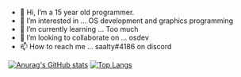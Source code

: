 - 👋 Hi, I’m a 15 year old programmer.
- 👀 I’m interested in ... OS development and graphics programming
- 🌱 I’m currently learning ... Too much
- 💞️ I’m looking to collaborate on ... osdev
- 📫 How to reach me ... saalty#4186 on discord

[![Anurag's GitHub stats](https://github-readme-stats.vercel.app/api?username=waternine9)](https://github.com/anuraghazra/github-readme-stats)
[![Top Langs](https://github-readme-stats.vercel.app/api/top-langs/?username=waternine9)](https://github.com/anuraghazra/github-readme-stats)
